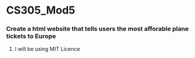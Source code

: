 # CS305_Mod5
### Create a html website that tells users the most afforable plane tickets to Europe
1. I will be using MIT Licence
